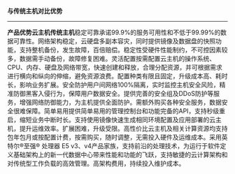 **与传统主机对比优势**

****
**产品优势****云主机****传统主机**稳定可靠承诺99.9%的服务可用性和不低于99.99%的数据可靠性。网络架构稳定，云硬盘多副本容灾，同时提供镜像及数据盘的快照功能，支持整机备份，发生故障，百倍赔偿。稳定性受硬件性能制约，不可控因素较多，数据需手动备份，故障修复困难。灵活配置按需配置云主机的操作系统、CPU、内存、硬盘及网络带宽，快速创建和释放，合理分配资源，并可根据需求进行横向和纵向的伸缩，避免资源浪费。配置种类有限且固定，升级成本高、耗时长，影响业务扩展。安全防护用户间网络100%隔离，实时监控主机安全风险，精准防御黑客入侵行为，保障用户数据安全。提供完善的安全组及DDoS防护等服务，增强网络防御能力，为主机提供全面防护。需额外购买各种安全服务，数据安全很难保障。简单易用提供简单易用的管理控制台和功能完备的API，支持秒级重启，缩短业务中断时长。支持使用镜像快速生成相同环境配置及应用部署的云主机，提升运维效率。扩展困难，升级受限。高性价比云主机及相关计算资源均支持包年包月或按配置计费，按需购买，随时调整，无需投入硬件及运维成本。采用英特尔®至强® 处理器 E5 v3、v4产品家族，支持前沿的处理技术，为运行于软件定义基础架构上的新一代数据中心带来性能和功能的飞跃，支持敏捷的云计算架构和对传统型工作负载的高效管理。高架构费用，持续投入维护成本。